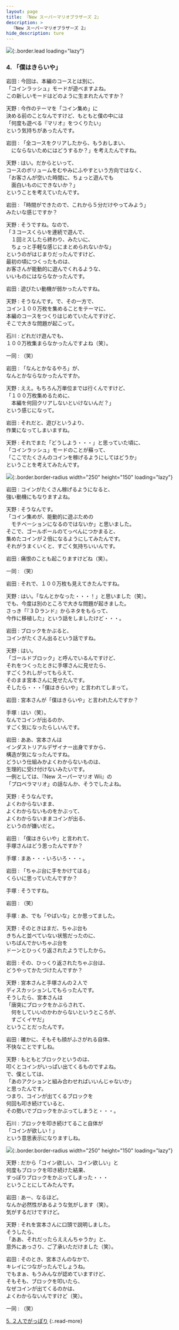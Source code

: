 ```yaml
---
layout: page
title: 『New スーパーマリオブラザーズ 2』
description: >
  『New スーパーマリオブラザーズ 2』
hide_description: ture
---
```


![](/others/interviews/jp/3ds/abej/vol1/img/mainvisual4.jpg){:.border.lead loading="lazy"}

### 4. 「僕はきらいや」

岩田
: 今回は、本編のコースとは別に、<br>「コインラッシュ」モードが遊べますよね。<br>この新しいモードはどのように生まれたんですか？

天野
: 今作のテーマを「コイン集め」に<br>決める前のことなんですけど、もともと僕の中には<br>「何度も遊べる『マリオ』をつくりたい」<br>という気持ちがあったんです。

岩田
: 「全コースをクリアしたから、もうおしまい、<br>　にならないためにはどうするか？」を考えたんですね。

天野
: はい。だからといって、<br>コースのボリュームをむやみにふやすという方向ではなく、<br>「お客さんが空いた時間に、ちょっと遊んでも<br>　面白いものにできないか？」<br>ということを考えていたんです。

岩田
: 「時間ができたので、これから５分だけやってみよう」<br>みたいな感じですか？

天野
: そうですね。なので、<br>「３コースくらいを連続で遊んで、　<br>　１回ミスしたら終わり、みたいに、<br>　ちょっと手軽な感じにまとめられないかな」<br>というのがはじまりだったんですけど、<br>最初の頃につくったものは、<br>お客さんが能動的に遊んでくれるような、<br>いいものにはならなかったんです。

岩田
: 遊びたい動機が弱かったんですね。

天野
: そうなんです。で、その一方で、<br>コイン１００万枚を集めることをテーマに、<br>本編のコースをつくりはじめていたんですけど、<br>そこで大きな問題が起こって。

石川
: どれだけ遊んでも、<br>１００万枚集まらなかったんですよね（笑）。

一同
: （笑）

岩田
: 「なんとかなるやろ」が、<br>なんとかならなかったんですか。

天野
: ええ。もちろん万単位までは行くんですけど、<br>「１００万枚集めるために、<br>　本編を何回クリアしないといけないんだ？」<br>という感じになって。

岩田
: それだと、遊びというより、<br>作業になってしまいますね。

天野
: それでまた「どうしよう・・・」と思っていた頃に、<br>「コインラッシュ」モードのことが蘇って、<br>「ここでたくさんのコインを稼げるようにしてはどうか」<br>ということを考えてみたんです。

![](/others/interviews/jp/3ds/abej/vol1/img/photo11.jpg){:.border.border-radius width="250" height="150"  loading="lazy"}

岩田
: コインがたくさん稼げるようになると、<br>強い動機にもなりますよね。

天野
: そうなんです。<br>「コイン集めが、能動的に遊ぶための<br>　モチベーションになるのではないか」と思いました。<br>そこで、ゴールポールのてっぺんにつかまると、<br>集めたコインが２倍になるようにしてみたんです。<br>それがうまくいくと、すごく気持ちいいんです。

岩田
: 痛恨のことも起こりますけどね（笑）。

一同
: （笑）

岩田
: それで、１００万枚も見えてきたんですね。

天野
: はい。「なんとかなった・・・！」と思いました（笑）。<br>でも、今度は別のところで大きな問題が起きました。<br>さっき「『３Ｄランド』からネタをもらって、<br>今作に移植した」という話をしましたけど・・・。

岩田
: ブロックをかぶると、<br>コインがたくさん出るという話ですね。

天野
: はい。<br>「ゴールドブロック」と呼んでいるんですけど、<br>それをつくったときに手塚さんに見せたら、<br>すごくうれしがってもらえて、<br>そのまま宮本さんに見せたんです。<br>そしたら・・・「僕はきらいや」と言われてしまって。

岩田
: 宮本さんが「僕はきらいや」と言われたんですか？

手塚
: はい（笑）。<br>なんでコインが出るのか、<br>すごく気になったらしいんです。

岩田
: ああ、宮本さんは<br>インダストリアルデザイナー出身ですから、<br>構造が気になったんですね。<br>どういう仕組みかよくわからないものは、<br>生理的に受け付けないみたいです。<br>一例としては、『New スーパーマリオ Wii』の<br>「プロペラマリオ」の話なんか、そうでしたよね。

天野
: そうなんです。<br>よくわからないまま、<br>よくわからないものをかぶって、<br>よくわからないままコインが出る、<br>というのが嫌いだと。

岩田
: 「僕はきらいや」と言われて、<br>手塚さんはどう思ったんですか？

手塚
: まあ・・・いろいろ・・・。

岩田
: 「ちゃぶ台に手をかけてはる」<br>くらいに思っていたんですか？

手塚
: そうですね。

岩田
: （笑）

手塚
: あ、でも「やばいな」とか思ってました。

天野
: そのときはまだ、ちゃぶ台も<br>きちんと並べていない状態だったのに、<br>いちばんでかいちゃぶ台を<br>ドーンとひっくり返されたようでしたから。

岩田
: その、ひっくり返されたちゃぶ台は、<br>どうやってかたづけたんですか？

天野
: 宮本さんと手塚さんの２人で<br>ディスカッションしてもらったんです。<br>そうしたら、宮本さんは<br>「唐突にブロックをかぶらされて、<br>　何をしていいのかわからないというところが、<br>　すごくイヤだ」<br>ということだったんです。

岩田
: 確かに、そもそも顔がふさがれる自体、<br>不快なことですしね。

天野
: もともとブロックというのは、<br>叩くとコインがいっぱい出てくるものですよね。<br>で、僕としては、<br>「あのアクションと組み合わせればいいんじゃないか」<br>と思ったんです。<br>つまり、コインが出てくるブロックを<br>何回も叩き続けていると、<br>その勢いでブロックをかぶってしまうと・・・。

石川
: ブロックを叩き続けてること自体が<br>「コインが欲しい！」<br>という意思表示になりますしね。

![](/others/interviews/jp/3ds/abej/vol1/img/photo12.jpg){:.border.border-radius width="250" height="150"  loading="lazy"}

天野
: だから「コイン欲しい、コイン欲しい」と<br>何度もブロックを叩き続けた結果、<br>すっぽりブロックをかぶってしまった・・・<br>ということにしてみたんです。

岩田
: あー、なるほど。<br>なんか必然性があるような気がします（笑）。<br>気がするだけですけど。

天野
: それを宮本さんに口頭で説明しました。<br>そうしたら、<br>「ああ、それだったらええんちゃうか」と、<br>意外にあっさり、ご了承いただけました（笑）。

岩田
: そのとき、宮本さんのなかで、<br>キレイにつながったんでしょうね。<br>でもまぁ、もうみんなが認めていますけど、<br>そもそも、ブロックを叩いたら、<br>なぜコインが出てくるのかは、<br>よくわからないんですけど（笑）。

一同
: （笑）

[5. ２人でがっぽり](5.md)
{:.read-more}
